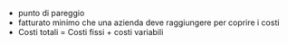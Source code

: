 - punto di pareggio
- fatturato minimo che una azienda deve raggiungere per coprire i costi
- Costi totali = Costi fissi + costi variabili